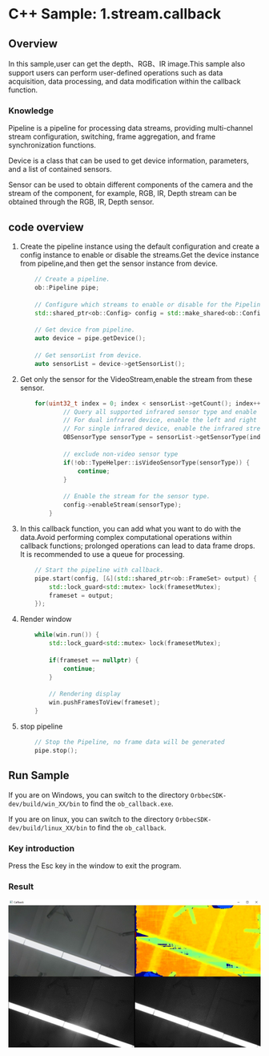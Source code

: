 # C++ Sample: 1.stream.callback

## Overview

In this sample,user can get the depth、RGB、IR image.This sample also support users can perform user-defined operations such as data acquisition, data processing, and data modification within the callback function.

### Knowledge

Pipeline is a pipeline for processing data streams, providing multi-channel stream configuration, switching, frame aggregation, and frame synchronization functions.

Device is a class that can be used to get device information, parameters, and a list of contained sensors.

Sensor can be used to obtain different components of the camera and the stream of the component, for example, RGB, IR, Depth stream can be obtained through the RGB, IR, Depth sensor.

## code overview

1. Create the pipeline instance using the default configuration and create a config instance to enable or disable the streams.Get the device instance from pipeline,and then get the sensor instance from device.

    ```c++
        // Create a pipeline.
        ob::Pipeline pipe;

        // Configure which streams to enable or disable for the Pipeline by creating a Config.
        std::shared_ptr<ob::Config> config = std::make_shared<ob::Config>();

        // Get device from pipeline.
        auto device = pipe.getDevice();

        // Get sensorList from device.
        auto sensorList = device->getSensorList();
    ```

2. Get only the sensor for the VideoStream,enable the stream from these sensor.

    ```c++
        for(uint32_t index = 0; index < sensorList->getCount(); index++) {
                // Query all supported infrared sensor type and enable the infrared stream.
                // For dual infrared device, enable the left and right infrared streams.
                // For single infrared device, enable the infrared stream.
                OBSensorType sensorType = sensorList->getSensorType(index);

                // exclude non-video sensor type
                if(!ob::TypeHelper::isVideoSensorType(sensorType)) {
                    continue;
                }

                // Enable the stream for the sensor type.
                config->enableStream(sensorType);
            }
    ```

3. In this callback function, you can add what you want to do with the data.Avoid performing complex computational operations within callback functions; prolonged operations can lead to data frame drops. It is recommended to use a queue for processing.

    ```c++
        // Start the pipeline with callback.
        pipe.start(config, [&](std::shared_ptr<ob::FrameSet> output) {
            std::lock_guard<std::mutex> lock(framesetMutex);
            frameset = output;
        });
    ```

4. Render window

    ```c++
        while(win.run()) {
            std::lock_guard<std::mutex> lock(framesetMutex);

            if(frameset == nullptr) {
                continue;
            }

            // Rendering display
            win.pushFramesToView(frameset);
        }
    ```

5. stop pipeline

    ```c++
        // Stop the Pipeline, no frame data will be generated
        pipe.stop();
    ```

## Run Sample

If you are on Windows, you can switch to the directory `OrbbecSDK-dev/build/win_XX/bin` to find the `ob_callback.exe`.

If you are on linux, you can switch to the directory `OrbbecSDK-dev/build/linux_XX/bin` to find the `ob_callback`.

### Key introduction

Press the Esc key in the window to exit the program.

### Result

![result](../../docs/resource/callback.jpg)
